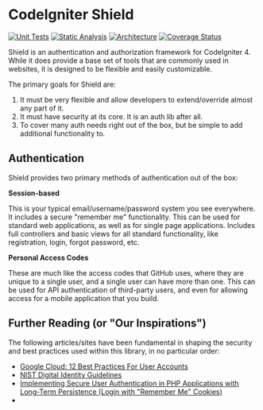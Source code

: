# CodeIgniter Shield

[![Unit Tests](https://github.com/lonnieezell/codigniter-shield/workflows/PHPUnit/badge.svg)](https://github.com/lonnieezell/codigniter-shield/actions/workflows/test.yml)
[![Static Analysis](https://github.com/lonnieezell/codigniter-shield/workflows/PHPStan/badge.svg)](https://github.com/lonnieezell/codigniter-shield/actions/workflows/analyze.yml)
[![Architecture](https://github.com/lonnieezell/codigniter-shield/workflows/Deptrac/badge.svg)](https://github.com/lonnieezell/codigniter-shield/actions/workflows/inspect.yml)
[![Coverage Status](https://coveralls.io/repos/github/lonnieezell/codigniter-shield/badge.svg?branch=develop)](https://coveralls.io/github/lonnieezell/codigniter-shield?branch=develop)

Shield is an authentication and authorization framework for CodeIgniter 4. While it does provide a base set of tools
that are commonly used in websites, it is designed to be flexible and easily customizable.  

The primary goals for Shield are: 
1. It must be very flexible and allow developers to extend/override almost any part of it.
2. It must have security at its core. It is an auth lib after all.
3. To cover many auth needs right out of the box, but be simple to add additional functionality to.

## Authentication

Shield provides two primary methods of authentication out of the box: 

**Session-based** 

This is your typical email/username/password system you see everywhere. It includes a secure "remember me" functionality.
This can be used for standard web applications, as well as for single page applications. Includes full controllers and 
basic views for all standard functionality, like registration, login, forgot password, etc.

**Personal Access Codes** 

These are much like the access codes that GitHub uses, where they are unique to a single user, and a single user
can have more than one. This can be used for API authentication of third-party users, and even for allowing 
access for a mobile application that you build. 

## Further Reading (or "Our Inspirations")

The following articles/sites have been fundamental in shaping the security and best practices used
within this library, in no particular order: 

- [Google Cloud: 12 Best Practices For User Accounts](https://cloud.google.com/blog/products/gcp/12-best-practices-for-user-account)
- [NIST Digital Identity Guidelines](https://pages.nist.gov/800-63-3/sp800-63b.html)
- [Implementing Secure User Authentication in PHP Applications with Long-Term Persistence (Login with "Remember Me" Cookies) ](https://paragonie.com/blog/2015/04/secure-authentication-php-with-long-term-persistence)
-  
